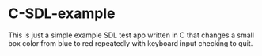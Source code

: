 # C-SDL-example

This is just a simple example SDL test app written in C that changes a small box color from blue to red repeatedly with keyboard input checking to quit.
